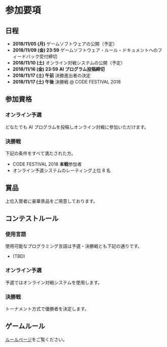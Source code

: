 # 参加要項

## 日程

- **2018/11/05 (月)** ゲームソフトウェアの公開（予定）
- **2018/11/09 (金) 23:59** ゲームソフトウェア・ルール・ドキュメントへのフィードバック受付締切
- **2018/11/10 (土)** オンライン対戦システムの公開（予定）
- **2018/11/16 (金) 23:59** **AI プログラム投稿締切**
- **2018/11/17 (土) 午前** 決勝進出者の決定
- **2018/11/17 (土) 午後** 決勝戦 @ CODE FESTIVAL 2018

## 参加資格

### オンライン予選

どなたでも AI プログラムを投稿しオンライン対戦に参加いただけます。

### 決勝戦

下記の条件をすべて満たされた方。

- CODE FESTIVAL 2018 **本戦**参加者
- オンライン予選システムのレーティング上位 8 名

## 賞品

上位入賞者に豪華景品をご用意しております。

## コンテストルール

### 使用言語

使用可能なプログラミング言語は予選・決勝戦とも下記の通りです。

- (TBD)

### オンライン予選

予選ではオンライン対戦システムを使用します。

### 決勝戦

トーナメント方式で優勝者を決定します。

## ゲームルール

[ルールページ](../rules/)をご覧ください。
